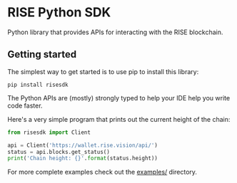 # RISE Python SDK

Python library that provides APIs for interacting with the RISE blockchain.

## Getting started

The simplest way to get started is to use pip to install this library:

```
pip install risesdk
```

The Python APIs are (mostly) strongly typed to help your IDE help you write code faster.

Here's a very simple program that prints out the current height of the chain:

```python
from risesdk import Client

api = Client('https://wallet.rise.vision/api/')
status = api.blocks.get_status()
print('Chain height: {}'.format(status.height))
```

For more complete examples check out the [examples/](https://github.com/RiseVision/rise-py/tree/master/examples) directory.
